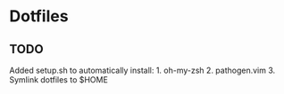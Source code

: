 Dotfiles
========

TODO
----

Added setup.sh to automatically install:
	1. oh-my-zsh
	2. pathogen.vim
	3. Symlink dotfiles to $HOME
